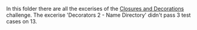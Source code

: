 In this folder there are all the excerises of the [Closures and Decorations](https://www.hackerrank.com/domains/python?filters%5Bsubdomains%5D%5B%5D=closures-and-decorators) challenge.
The excerise 'Decorators 2 - Name Directory' didn't pass 3 test cases on 13.

